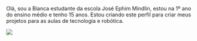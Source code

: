 Olá, sou a Bianca estudante da escola José Ephim Mindlin, estou na 1º ano do ensino médio e tenho 15 anos.
Estou criando este perfil para criar meus projetos para as aulas de tecnologia e robótica.

![]([https://media1.tenor.com/m/z9M1ypkID6oAAAAd/mc-ig-parado.gif](https://media.tenor.com/z9M1ypkID6oAAAAM/mc-ig-parado.gif))
